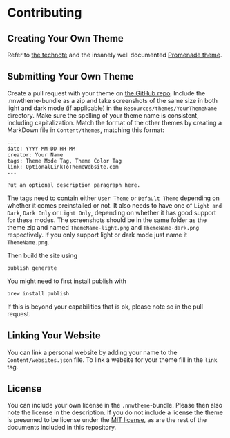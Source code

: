 # Contributing

## Creating Your Own Theme

Refer to [the technote](https://github.com/Ranchero-Software/NetNewsWire/blob/main/Technotes/Themes.md) and the insanely well documented [Promenade theme](/themes/Promenade).

## Submitting Your Own Theme

Create a pull request with your theme on [the GitHub repo](https://github.com/Kamik423/nnw-themes.xyz).
Include the .nnwtheme-bundle as a zip and take screenshots of the same size in both light and dark mode (if applicable) in the `Resources/themes/YourThemeName` directory.
Make sure the spelling of your theme name is consistent, including capitalization.
Match the format of the other themes by creating a MarkDown file in `Content/themes`, matching this format:

```
---
date: YYYY-MM-DD HH-MM
creator: Your Name
tags: Theme Mode Tag, Theme Color Tag
link: OptionalLinkToThemeWebsite.com
---

Put an optional description paragraph here.
```

The tags need to contain either `User Theme` or `Default Theme` depending on whether it comes preinstalled or not.
It also needs to have one of `Light and Dark`, `Dark Only` or `Light Only`, depending on whether it has good support for these modes.
The screenshots should be in the same folder as the theme zip and named `ThemeName-light.png` and `ThemeName-dark.png` respectively.
If you only support light or dark mode just name it `ThemeName.png`.

Then build the site using

```
publish generate
```

You might need to first install publish with

```
brew install publish
```

If this is beyond your capabilities that is ok, please note so in the pull request.

## Linking Your Website

You can link a personal website by adding your name to the `Content/websites.json` file.
To link a website for your theme fill in the `link` tag.

## License

You can include your own license in the `.nnwtheme`-bundle.
Please then also note the license in the description.
If you do not include a license the theme is presumed to be license under the [MIT license](/license), as are the rest of the documents included in this repository.
